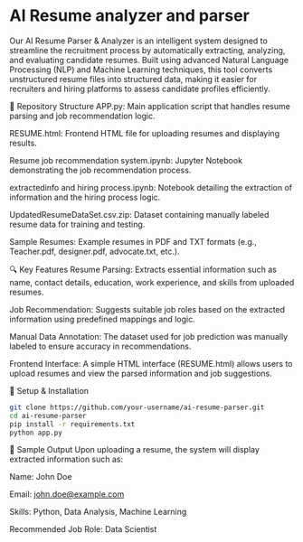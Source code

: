 # AI Resume analyzer and parser 
Our AI Resume Parser & Analyzer is an intelligent system designed to streamline the recruitment process by automatically extracting, analyzing, and evaluating candidate resumes. Built using advanced Natural Language Processing (NLP) and Machine Learning techniques, this tool converts unstructured resume files into structured data, making it easier for recruiters and hiring platforms to assess candidate profiles efficiently.

📁 Repository Structure
APP.py: Main application script that handles resume parsing and job recommendation logic.

RESUME.html: Frontend HTML file for uploading resumes and displaying results.

Resume job recommendation system.ipynb: Jupyter Notebook demonstrating the job recommendation process.

extractedinfo and hiring process.ipynb: Notebook detailing the extraction of information and the hiring process logic.

UpdatedResumeDataSet.csv.zip: Dataset containing manually labeled resume data for training and testing.

Sample Resumes: Example resumes in PDF and TXT formats (e.g., Teacher.pdf, designer.pdf, advocate.txt, etc.).​

🔍 Key Features
Resume Parsing: Extracts essential information such as name, contact details, education, work experience, and skills from uploaded resumes.

Job Recommendation: Suggests suitable job roles based on the extracted information using predefined mappings and logic.

Manual Data Annotation: The dataset used for job prediction was manually labeled to ensure accuracy in recommendations.

Frontend Interface: A simple HTML interface (RESUME.html) allows users to upload resumes and view the parsed information and job suggestions.​

🔧 Setup & Installation
  ```bash 
  git clone https://github.com/your-username/ai-resume-parser.git
  cd ai-resume-parser
  pip install -r requirements.txt
  python app.py
```
📄 Sample Output
Upon uploading a resume, the system will display extracted information such as:

Name: John Doe

Email: john.doe@example.com

Skills: Python, Data Analysis, Machine Learning

Recommended Job Role: Data Scientist​
